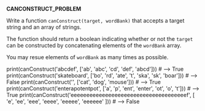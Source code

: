 **CANCONSTRUCT_PROBLEM**

Write a function `canConstruct(target, wordBank)` that accepts a target string and an array of strings.

The function should return a boolean indicating whether or not the `target` can be constructed by concatenating elements of the `wordBank` array.

You may resue elements of `wordBank` as many times as possible.

print(canConstruct('abcdef', ['ab', 'abc', 'cd', 'def', 'abcd']))                       # --> True
print(canConstruct('skateboard', ['bo', 'rd', 'ate', 't', 'ska', 'sk', 'boar']))        # --> False
print(canConstruct('', ['cat', 'dog', 'mouse']))                                        # --> True
print(canConstruct('enterapotentpot', ['a', 'p', 'ent', 'enter', 'ot', 'o', 't']))      # --> True
print(canConstruct('eeeeeeeeeeeeeeeeeeeeeeeeeeeeeeeeeeeeef', [
    'e',
    'ee',
    'eee',
    'eeee',
    'eeeee',
    'eeeeee'
]))                                                                                     # --> False